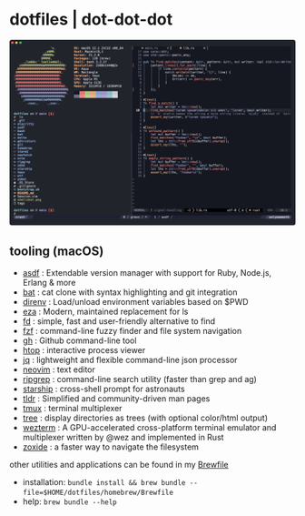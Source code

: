 # dotfiles | dot-dot-dot

![](./shellshot.png)

## tooling (macOS)

- [asdf](https://asdf-vm.com/) : Extendable version manager with support for Ruby, Node.js, Erlang & more
- [bat](https://github.com/sharkdp/bat) : cat clone with syntax highlighting and git integration
- [direnv](https://direnv.net/) : Load/unload environment variables based on $PWD
- [eza](https://github.com/eza-community/eza) : Modern, maintained replacement for ls
- [fd](https://github.com/sharkdp/fd) : simple, fast and user-friendly alternative to find
- [fzf](https://github.com/junegunn/fzf) : command-line fuzzy finder and file system navigation
- [gh](https://github.com/cli/cli) : Github command-line tool
- [htop](https://github.com/htop-dev/htop) : interactive process viewer
- [jq](https://stedolan.github.io/jq/) : lightweight and flexible command-line json processor
- [neovim](https://github.com/neovim/neovim) : text editor
- [ripgrep](https://github.com/burntsushi/ripgrep) : command-line search utility (faster than grep and ag)
- [starship](https://starship.rs) : cross-shell prompt for astronauts
- [tldr](https://tldr.sh/) : Simplified and community-driven man pages
- [tmux](https://github.com/tmux/tmux) : terminal multiplexer
- [tree](http://mama.indstate.edu/users/ice/tree) : display directories as trees (with optional color/html output)
- [wezterm](https://wezfurlong.org/wezterm/) : A GPU-accelerated cross-platform terminal emulator and multiplexer written by @wez and implemented in Rust
- [zoxide](https://github.com/ajeetdsouza/zoxide) : a faster way to navigate the filesystem

other utilities and applications can be found in my [Brewfile](./homebrew/Brewfile)

- installation: `bundle install && brew bundle --file=$HOME/dotfiles/homebrew/Brewfile`
- help: `brew bundle --help`
